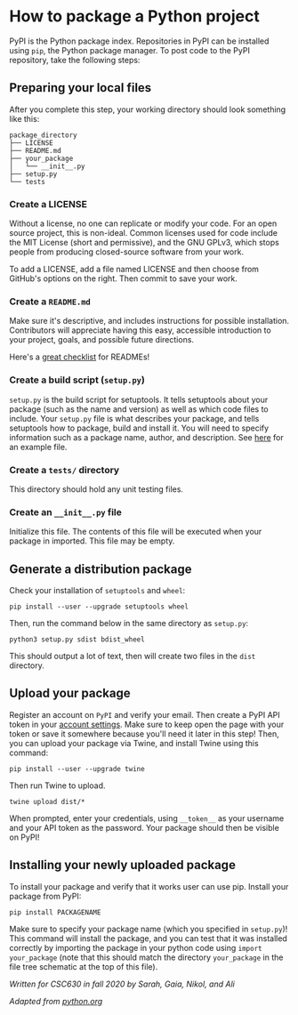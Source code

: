 # How to package a Python project

PyPI is the Python package index. Repositories in PyPI can be installed using `pip`, the Python package manager. To post code to the PyPI repository, take the following steps:

## Preparing your local files
After you complete this step, your working directory should look something like this:
```
package_directory
├── LICENSE
├── README.md
├── your_package
│   └── __init__.py
├── setup.py
└── tests
```

### Create a LICENSE
Without a license, no one can replicate or modify your code.  For an open source project, this is non-ideal.  Common licenses used for code include the MIT License (short and permissive), and the GNU GPLv3, which stops people from producing closed-source software from your work.

To add a LICENSE, add a file named LICENSE and then choose from GitHub's options on the right.  Then commit to save your work.

### Create a `README.md`
Make sure it's descriptive, and includes instructions for possible installation. Contributors will appreciate having this easy, accessible introduction to your project, goals, and possible future directions. 

Here's a [great checklist](https://github.com/ddbeck/readme-checklist/blob/main/checklist.md) for READMEs! 
### Create a build script (`setup.py`)

`setup.py` is the build script for setuptools. It tells setuptools about your package (such as the name and version) as well as which code files to include. Your `setup.py` file is what describes your package, and tells setuptools how to package, build and install it. You will need to specify information such as a package name, author, and description. See [here](https://packaging.python.org/tutorials/packaging-projects/#creating-setup-py) for an example file.


### Create a `tests/` directory
This directory should hold any unit testing files.
### Create an `__init__.py` file
Initialize this file. The contents of this file will be executed when your package in imported. This file may be empty.

## Generate a distribution package

Check your installation of `setuptools` and `wheel`:

    pip install --user --upgrade setuptools wheel

Then, run the command below in the same directory as `setup.py`:

    python3 setup.py sdist bdist_wheel
    
This should output a lot of text, then will create two files in the `dist` directory. 

## Upload your package

Register an account on `PyPI` and verify your email. Then create a PyPI API token in your [account settings](https://pypi.org/manage/account/). Make sure to keep open the page with your token or save it somewhere because you'll need it later in this step! Then, you can upload your package via Twine, and install Twine using this command:

    pip install --user --upgrade twine
    
Then run Twine to upload.
    
    twine upload dist/*

When prompted, enter your credentials, using `__token__` as your username and your API token as the password. Your package should then be visible on PyPI!

## Installing your newly uploaded package

To install your package and verify that it works user can use pip. Install your package from PyPI:

    pip install PACKAGENAME
    
Make sure to specify your package name (which you specified in `setup.py`)! This command will install the package, and you can test that it was installed correctly by importing the package in your python code using `import your_package` (note that this should match the directory `your_package` in the file tree schematic at the top of this file). 


*Written for CSC630 in fall 2020 by Sarah, Gaia, Nikol, and Ali*

*Adapted from [python.org](https://packaging.python.org/tutorials/packaging-projects/)*
